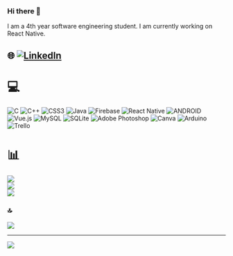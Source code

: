 ### Hi there 👋
I am a 4th year software engineering student. I am currently working on React Native.


## 🌐 [![LinkedIn](https://img.shields.io/badge/LinkedIn-%230077B5.svg?logo=linkedin&logoColor=white)]([https://linkedin.com/in/linkedin.com/in/özlem-miğfer](https://github.com/OzlemMigfer)) 


# 💻 
![C](https://img.shields.io/badge/c-%2300599C.svg?style=for-the-badge&logo=c&logoColor=white) ![C++](https://img.shields.io/badge/c++-%2300599C.svg?style=for-the-badge&logo=c%2B%2B&logoColor=white) ![CSS3](https://img.shields.io/badge/css3-%231572B6.svg?style=for-the-badge&logo=css3&logoColor=white) ![Java](https://img.shields.io/badge/java-%23ED8B00.svg?style=for-the-badge&logo=java&logoColor=white) ![Firebase](https://img.shields.io/badge/firebase-%23039BE5.svg?style=for-the-badge&logo=firebase) ![React Native](https://img.shields.io/badge/react_native-%2320232a.svg?style=for-the-badge&logo=react&logoColor=%2361DAFB) ![ANDROID](https://img.shields.io/badge/android-%2320232a.svg?style=for-the-badge&logo=android&logoColor=%a4c639) ![Vue.js](https://img.shields.io/badge/vuejs-%2335495e.svg?style=for-the-badge&logo=vuedotjs&logoColor=%234FC08D) ![MySQL](https://img.shields.io/badge/mysql-%2300f.svg?style=for-the-badge&logo=mysql&logoColor=white) ![SQLite](https://img.shields.io/badge/sqlite-%2307405e.svg?style=for-the-badge&logo=sqlite&logoColor=white) ![Adobe Photoshop](https://img.shields.io/badge/adobephotoshop-%2331A8FF.svg?style=for-the-badge&logo=adobephotoshop&logoColor=white) ![Canva](https://img.shields.io/badge/Canva-%2300C4CC.svg?style=for-the-badge&logo=Canva&logoColor=white) ![Arduino](https://img.shields.io/badge/-Arduino-00979D?style=for-the-badge&logo=Arduino&logoColor=white) ![Trello](https://img.shields.io/badge/Trello-%23026AA7.svg?style=for-the-badge&logo=Trello&logoColor=white)
# 📊 
![](https://github-readme-stats.vercel.app/api?username=OzlemMigfer&theme=dark&hide_border=false&include_all_commits=false&count_private=false)<br/>
![](https://github-readme-streak-stats.herokuapp.com/?user=OzlemMigfer&theme=dark&hide_border=false)<br/>
![](https://github-readme-stats.vercel.app/api/top-langs/?username=OzlemMigfer&theme=dark&hide_border=false&include_all_commits=false&count_private=false&layout=compact)

### 🔝
![](https://github-contributor-stats.vercel.app/api?username=OzlemMigfer&limit=5&theme=dark&combine_all_yearly_contributions=true)

---
[![](https://visitcount.itsvg.in/api?id=OzlemMigfer&icon=0&color=3)](https://visitcount.itsvg.in)

<!-- Proudly created with GPRM ( https://gprm.itsvg.in ) -->
